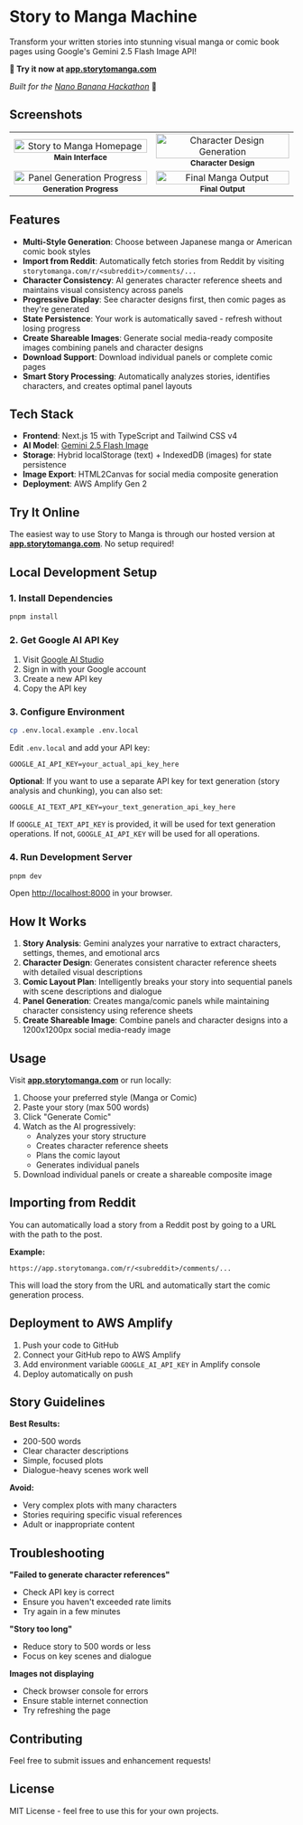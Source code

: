 # Story to Manga Machine

Transform your written stories into stunning visual manga or comic book pages using Google's Gemini 2.5 Flash Image API!

**🎨 Try it now at [app.storytomanga.com](https://app.storytomanga.com)**

<!-- <a href="https://www.producthunt.com/products/story-to-manga?embed=true&utm_source=badge-featured&utm_medium=badge&utm_source=badge-story&#0045;to&#0045;manga" target="_blank"><img src="https://api.producthunt.com/widgets/embed-image/v1/featured.svg?post_id=1018402&theme=light&t=1758439936135" alt="Story&#0032;to&#0032;Manga - Turn&#0032;any&#0032;short&#0032;story&#0032;into&#0032;manga&#0032;in&#0032;seconds&#0046; | Product Hunt" style="width: 250px; height: 54px;" width="250" height="54" /></a> -->

*Built for the [Nano Banana Hackathon](https://www.kaggle.com/competitions/banana)* 🍌

## Screenshots

<table>
  <tr>
    <td align="center" width="50%">
      <img src="screenshots/story-to-manga-homepage.png" alt="Story to Manga Homepage" width="100%"/>
      <br><sub><b>Main Interface</b></sub>
    </td>
    <td align="center" width="50%">
      <img src="screenshots/story-to-manga-character-refs.png" alt="Character Design Generation" width="100%"/>
      <br><sub><b>Character Design</b></sub>
    </td>
  </tr>
  <tr>
    <td align="center" width="50%">
      <img src="screenshots/story-to-manga-panels-progress.png" alt="Panel Generation Progress" width="100%"/>
      <br><sub><b>Generation Progress</b></sub>
    </td>
    <td align="center" width="50%">
      <img src="screenshots/story-to-manga-meta-panels.png" alt="Final Manga Output" width="100%"/>
      <br><sub><b>Final Output</b></sub>
    </td>
  </tr>
</table>

## Features

- **Multi-Style Generation**: Choose between Japanese manga or American comic book styles
- **Import from Reddit**: Automatically fetch stories from Reddit by visiting `storytomanga.com/r/<subreddit>/comments/...`
- **Character Consistency**: AI generates character reference sheets and maintains visual consistency across panels
- **Progressive Display**: See character designs first, then comic pages as they're generated
- **State Persistence**: Your work is automatically saved - refresh without losing progress
- **Create Shareable Images**: Generate social media-ready composite images combining panels and character designs
- **Download Support**: Download individual panels or complete comic pages
- **Smart Story Processing**: Automatically analyzes stories, identifies characters, and creates optimal panel layouts

## Tech Stack

- **Frontend**: Next.js 15 with TypeScript and Tailwind CSS v4
- **AI Model**: [Gemini 2.5 Flash Image](https://ai.google.dev/gemini-api/docs/models#gemini-2.5-flash-image-preview)
- **Storage**: Hybrid localStorage (text) + IndexedDB (images) for state persistence
- **Image Export**: HTML2Canvas for social media composite generation
- **Deployment**: AWS Amplify Gen 2

## Try It Online

The easiest way to use Story to Manga is through our hosted version at **[app.storytomanga.com](https://app.storytomanga.com)**. No setup required!

## Local Development Setup

### 1. Install Dependencies

```bash
pnpm install
```

### 2. Get Google AI API Key

1. Visit [Google AI Studio](https://aistudio.google.com/app/apikey)
2. Sign in with your Google account
3. Create a new API key
4. Copy the API key

### 3. Configure Environment

```bash
cp .env.local.example .env.local
```

Edit `.env.local` and add your API key:

```
GOOGLE_AI_API_KEY=your_actual_api_key_here
```

**Optional**: If you want to use a separate API key for text generation (story analysis and chunking), you can also set:

```
GOOGLE_AI_TEXT_API_KEY=your_text_generation_api_key_here
```

If `GOOGLE_AI_TEXT_API_KEY` is provided, it will be used for text generation operations. If not, `GOOGLE_AI_API_KEY` will be used for all operations.

### 4. Run Development Server

```bash
pnpm dev
```

Open [http://localhost:8000](http://localhost:8000) in your browser.

## How It Works

1. **Story Analysis**: Gemini analyzes your narrative to extract characters, settings, themes, and emotional arcs
2. **Character Design**: Generates consistent character reference sheets with detailed visual descriptions
3. **Comic Layout Plan**: Intelligently breaks your story into sequential panels with scene descriptions and dialogue
4. **Panel Generation**: Creates manga/comic panels while maintaining character consistency using reference sheets
5. **Create Shareable Image**: Combine panels and character designs into a 1200x1200px social media-ready image

## Usage

Visit **[app.storytomanga.com](https://app.storytomanga.com)** or run locally:

1. Choose your preferred style (Manga or Comic)
2. Paste your story (max 500 words)
3. Click "Generate Comic"
4. Watch as the AI progressively:
   - Analyzes your story structure
   - Creates character reference sheets
   - Plans the comic layout
   - Generates individual panels
5. Download individual panels or create a shareable composite image

## Importing from Reddit

You can automatically load a story from a Reddit post by going to a URL with the path to the post.

**Example:**
```
https://app.storytomanga.com/r/<subreddit>/comments/...
```

This will load the story from the URL and automatically start the comic generation process.

## Deployment to AWS Amplify

1. Push your code to GitHub
2. Connect your GitHub repo to AWS Amplify
3. Add environment variable `GOOGLE_AI_API_KEY` in Amplify console
4. Deploy automatically on push

## Story Guidelines

**Best Results:**
- 200-500 words
- Clear character descriptions
- Simple, focused plots
- Dialogue-heavy scenes work well

**Avoid:**
- Very complex plots with many characters
- Stories requiring specific visual references
- Adult or inappropriate content

## Troubleshooting

**"Failed to generate character references"**
- Check API key is correct
- Ensure you haven't exceeded rate limits
- Try again in a few minutes

**"Story too long"**
- Reduce story to 500 words or less
- Focus on key scenes and dialogue

**Images not displaying**
- Check browser console for errors
- Ensure stable internet connection
- Try refreshing the page
  
## Contributing

Feel free to submit issues and enhancement requests!

## License

MIT License - feel free to use this for your own projects.
